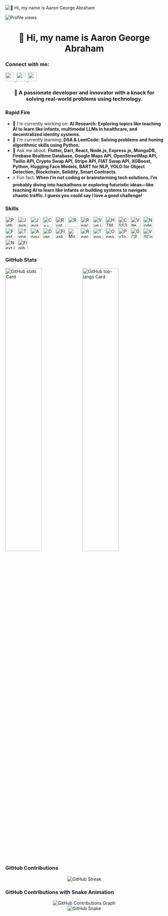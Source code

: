 ![👋 Hi, my name is Aaron George Abraham](https://images-wixmp-ed30a86b8c4ca887773594c2.wixmp.com/f/c83c004e-1370-4756-88e5-4071de797088/dgdq8br-09cc7ad6-a021-47a5-b0e0-917b12b0f7a7.gif?token=eyJ0eXAiOiJKV1QiLCJhbGciOiJIUzI1NiJ9.eyJzdWIiOiJ1cm46YXBwOjdlMGQxODg5ODIyNjQzNzNhNWYwZDQxNWVhMGQyNmUwIiwiaXNzIjoidXJuOmFwcDo3ZTBkMTg4OTgyMjY0MzczYTVmMGQ0MTVlYTBkMjZlMCIsIm9iaiI6W1t7InBhdGgiOiJcL2ZcL2M4M2MwMDRlLTEzNzAtNDc1Ni04OGU1LTQwNzFkZTc5NzA4OFwvZGdkcThici0wOWNjN2FkNi1hMDIxLTQ3YTUtYjBlMC05MTdiMTJiMGY3YTcuZ2lmIn1dXSwiYXVkIjpbInVybjpzZXJ2aWNlOmZpbGUuZG93bmxvYWQiXX0.tqRMtE-b2QiI2nnefNxSDMJvZCcYqFmq2ccg_Xfzqb8)

![Profile views](https://komarev.com/ghpvc/?username=Aarongeo1211&label=Profile%20views&color=0e75b6&style=flat)

<div id="toc">
  <ul align="center" style="list-style: none">
    <summary>
      <h1>
        👋 Hi, my name is Aaron George Abraham
      </h1>
    </summary>
  </ul>
</div>

**<h3 align="left">Connect with me:</h3>** 
<p align="left">
  <a href="https://www.linkedin.com/in/aaron-george-abraham-19b952256" target="_blank">
    <img src="https://img.shields.io/badge/LinkedIn-0077B5?style=for-the-badge&logo=linkedin&logoColor=white" height="28" style="margin-right: 4px">
  </a>
  <a href="https://www.instagram.com/aaron._.george" target="_blank">
    <img src="https://img.shields.io/badge/Instagram-E4405F?style=for-the-badge&logo=instagram&logoColor=white" height="28" style="margin-right: 4px">
  </a>
  <a href="https://github.com/Aarongeo12111" target="_blank">
    <img src="https://img.shields.io/badge/GitHub-100000?style=for-the-badge&logo=github&logoColor=white" height="28" style="margin-right: 4px">
  </a>
</p>

**<h3 align="center">🌟 A passionate developer and innovator with a knack for solving real-world problems using technology.</h3>**

**<h3 align="left">Rapid Fire</h3>**

- 💼 I'm currently working on: **AI Research: Exploring topics like teaching AI to learn like infants, multimodal LLMs in healthcare, and decentralized identity systems.**
- 🌱 I'm currently learning: **DSA & LeetCode: Solving problems and honing algorithmic skills using Python.**
- 💬 Ask me about: **Flutter, Dart, React, Node.js, Express.js, MongoDB, Firebase Realtime Database, Google Maps API, OpenStreetMap API, Twilio API, Crypto Swap API, Stripe API, FIAT Swap API, XGBoost, Python, Hugging Face Models, BART for NLP, YOLO for Object Detection, Blockchain, Solidity, Smart Contracts.**
- ⚡ Fun fact: **When I’m not coding or brainstorming tech solutions, I’m probably diving into hackathons or exploring futuristic ideas—like teaching AI to learn like infants or building systems to navigate chaotic traffic. I guess you could say I love a good challenge!**

**<h3 align="left">Skills</h3>**

<div style="display: flex; flex-wrap: wrap; gap: 4px; justify-content: left;">
  <img src="https://skillicons.dev/icons?i=python" height="32" alt="Python" style="margin-right: 4px">
  <img src="https://skillicons.dev/icons?i=javascript" height="32" alt="JavaScript" style="margin-right: 4px">
  <img src="https://cdn.jsdelivr.net/gh/devicons/devicon@latest/icons/java/java-original-wordmark.svg" height="32" alt="Java" style="margin-right: 4px">
  <img src="https://cdn.jsdelivr.net/gh/devicons/devicon/icons/cplusplus/cplusplus-original.svg" height="32" alt="C++" style="margin-right: 4px">
  <img src="https://cdn.jsdelivr.net/gh/devicons/devicon/icons/rust/rust-original.svg" height="32" alt="Rust" style="margin-right: 4px">
  <img src="https://cdn.jsdelivr.net/gh/devicons/devicon/icons/r/r-original.svg" height="32" alt="R" style="margin-right: 4px">
  <img src="https://cdn.jsdelivr.net/gh/devicons/devicon/icons/react/react-original.svg" height="32" alt="React" style="margin-right: 4px">
  <img src="https://cdn.jsdelivr.net/gh/devicons/devicon/icons/vuejs/vuejs-original.svg" height="32" alt="Vue.js" style="margin-right: 4px">
  <img src="https://cdn.jsdelivr.net/gh/devicons/devicon@latest/icons/html5/html5-original-wordmark.svg" height="32" alt="HTML5" style="margin-right: 4px">
  <img src="https://cdn.jsdelivr.net/gh/devicons/devicon@latest/icons/css3/css3-original-wordmark.svg" height="32" alt="CSS3" style="margin-right: 4px">
  <img src="https://cdn.jsdelivr.net/gh/devicons/devicon@latest/icons/vitejs/vitejs-original.svg" height="32" alt="Vite" style="margin-right: 4px">
  <img src="https://cdn.jsdelivr.net/gh/devicons/devicon@latest/icons/nodejs/nodejs-original-wordmark.svg" height="32" alt="Node.js" style="margin-right: 4px">
  <img src="https://cdn.jsdelivr.net/gh/devicons/devicon/icons/fastapi/fastapi-original.svg" height="32" alt="FastAPI" style="margin-right: 4px">
  <img src="https://skillicons.dev/icons?i=typescript" height="32" alt="TypeScript" style="margin-right: 4px">
  <img src="https://skillicons.dev/icons?i=angular" height="32" alt="Angular" style="margin-right: 4px">
  <img src="https://skillicons.dev/icons?i=django" height="32" alt="Django" style="margin-right: 4px">
  <img src="https://skillicons.dev/icons?i=flask" height="32" alt="Flask" style="margin-right: 4px">
  <img src="https://skillicons.dev/icons?i=mongodb" height="32" alt="MongoDB" style="margin-right: 4px">
  <img src="https://skillicons.dev/icons?i=react" height="32" alt="React Native" style="margin-right: 4px">
  <img src="https://skillicons.dev/icons?i=tensorflow" height="32" alt="TensorFlow" style="margin-right: 4px">
  <img src="https://skillicons.dev/icons?i=opencv" height="32" alt="OpenCV" style="margin-right: 4px">
  <img src="https://skillicons.dev/icons?i=pytorch" height="32" alt="PyTorch" style="margin-right: 4px">
  <img src="https://skillicons.dev/icons?i=gcp" height="32" alt="GCP" style="margin-right: 4px">
  <img src="https://skillicons.dev/icons?i=vscode" height="32" alt="VSCode" style="margin-right: 4px">
  <img src="https://skillicons.dev/icons?i=nextjs" height="32" alt="Next.js" style="margin-right: 4px">
  <img src="https://skillicons.dev/icons?i=firebase" height="32" alt="Firebase" style="margin-right: 4px">
</div>

**<h3 align="left">GitHub Stats</h3>**

<p align="left">
  <img width="48%" src="https://github-readme-stats.vercel.app/api?username=aarongeo1211&theme=react&hide_title=false&hide_rank=false&show_icons=false&include_all_commits=false&count_private=true&line_height=23" alt="GitHub stats Card" />
  <img width="48%" src="https://github-readme-stats.vercel.app/api/top-langs?username=aarongeo1211&theme=react&hide_title=false&layout=compact&langs_count=6&hide_progress=false&card_width=400" alt="GitHub top-langs Card" />
</p>

**<h3 align="left">GitHub Contributions</h3>**

<p align="center">
  <img src="https://github-readme-streak-stats.herokuapp.com/?user=aarongeo1211&theme=react&hide_border=true" alt="GitHub Streak" />
</p>

**<h3 align="left">GitHub Contributions with Snake Animation</h3>**

<p align="center">
  <img src="https://github-readme-activity-graph.cyclic.app/graph?username=aarongeo1211&bg_color=0d1117&color=5bc0eb&line=5bc0eb&point=5bc0eb&area=true&hide_border=true" alt="GitHub Contributions Graph" />
  <br>
  <img src="https://github-readme-snake.vercel.app/output?username=aarongeo1211&theme=github-dark&hide_border=true" alt="GitHub Snake" />
</p>
